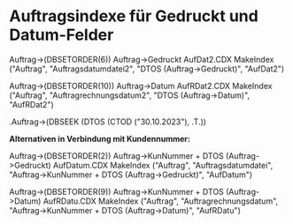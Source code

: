 # Auftragsindexe für Gedruckt und Datum-Felder

Auftrag->(DBSETORDER(6))
Auftrag->Gedruckt
AufDat2.CDX
MakeIndex ("Auftrag", "Auftragsdatumdatei2", "DTOS (Auftrag->Gedruckt)", "AufDat2")

Auftrag->(DBSETORDER(10))
Auftrag->Datum
AufRDat2.CDX
MakeIndex ("Auftrag", "Auftragrechnungsdatum2", "DTOS (Auftrag->Datum)", "AufRDat2")

.Auftrag->(DBSEEK (DTOS (CTOD ("30.10.2023"), .T.))

**Alternativen in Verbindung mit Kundennummer:**

Auftrag->(DBSETORDER(2))
Auftrag->KunNummer + DTOS (Auftrag->Gedruckt)
AufDatum.CDX
MakeIndex ("Auftrag", "Auftragsdatumdatei", "Auftrag->KunNummer + DTOS (Auftrag->Gedruckt)", "AufDatum")

Auftrag->(DBSETORDER(9))
Auftrag->KunNummer + DTOS (Auftrag->Datum)
AufRDatu.CDX
MakeIndex ("Auftrag", "Auftragrechnungsdatum", "Auftrag->KunNummer + DTOS (Auftrag->Datum)", "AufRDatu")
